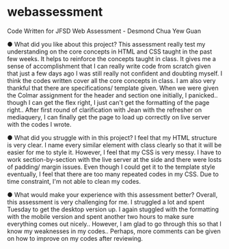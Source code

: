 # webassessment
Code Written for JFSD Web Assessment - Desmond Chua Yew Guan

●	What did you like about this project?
This assessment really test my understanding on the core concepts in HTML and CSS taught in the past few weeks. It helps to reinforce the concepts taught in class. It gives me a sense of accomplishment that I can really write code from scratch given that just a few days ago I was still really not confident and doubting myself. I think the codes written cover all the core concepts in class. I am also very thankful that there are specifications/ template given. When we were given the Colmar assignment for the header and section one initially, I panicked.. though I can get the flex right, I just can't get the formatting of the page right.. After first round of clarification with Jean with the refresher on mediaquery, I can finally get the page to load up correctly on live server with the codes I wrote. 

●	What did you struggle with in this project?
I feel that my HTML structure is very clear. I name every similar element with class clearly so that it will be easier for me to style it. However, I feel that my CSS is very messy. I have to work section-by-section with the live server at the side and there were losts of padding/ margin issues. Even though I could get it to the template style eventually, I feel that there are too many repeated codes in my CSS. Due to time constraint, I'm not able to clean my codes.

●	What would make your experience with this assessment better?
Overall, this assessment is very challenging for me. I struggled a lot and spent Tuesday to get the desktop version up. I again stuggled with the formatting with the mobile version and spent another two hours to make sure everything comes out nicely.. However, I am glad to go through this so that I know my weaknesses in my codes.. Perhaps, more comments can be given on how to improve on my codes after reviewing. 
